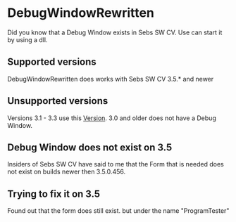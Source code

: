 # DebugWindowRewritten
Did you know that a Debug Window exists in Sebs SW CV. Use can start it by using a dll.
## Supported versions
DebugWindowRewritten does works with Sebs SW CV 3.5.* and newer
## Unsupported versions
Versions 3.1 - 3.3 use this [Version](https://github.com/stopyouhelper24/DebugWindowEnabler/releases/tag/1.0.0.0). 3.0 and older does not have a Debug Window.
## Debug Window does not exist on 3.5
Insiders of Sebs SW CV have said to me that the Form that is needed does not exist on builds newer then 3.5.0.456.
## Trying to fix it on 3.5
Found out that the form does still exist. but under the name "ProgramTester"
